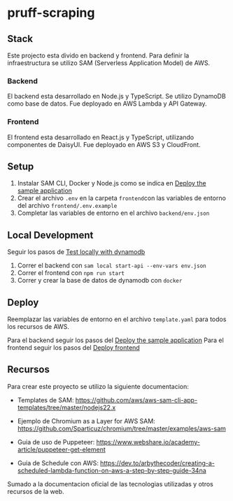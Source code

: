 # pruff-scraping

## Stack

Este projecto esta divido en backend y frontend. Para definir la infraestructura se utilizo SAM (Serverless Application Model) de AWS.

### Backend

El backend esta desarrollado en Node.js y TypeScript. Se utilizo DynamoDB como base de datos. Fue deployado en AWS Lambda y API Gateway.

### Frontend

El frontend esta desarrollado en React.js y TypeScript, utilizando componentes de DaisyUI. Fue deployado en AWS S3 y CloudFront.

## Setup

1. Instalar SAM CLI, Docker y Node.js como se indica en [Deploy the sample application
](./backend/README.md/#deploy-the-sample-application)
2. Crear el archivo `.env` en la carpeta `frontend`con las variables de entorno del archivo `frontend/.env.example`
3. Completar las variables de entorno en el archivo `backend/env.json`

## Local Development

Seguir los pasos de [Test locally with dynamodb](./backend/README.md/#test-locally-with-dynamodb)

1. Correr el backend con `sam local start-api --env-vars env.json`
2. Correr el frontend con `npm run start`
3. Correr y crear la base de datos de dynamodb con `docker`

## Deploy

Reemplazar las variables de entorno en el archivo `template.yaml` para todos los recursos de AWS.

Para el backend seguir los pasos del [Deploy the sample application](./backend/README.md/#deploy-the-sample-application)
Para el frontend seguir los pasos del [Deploy frontend](./frontend/README.md/#deploy-frontend)

## Recursos
Para crear este proyecto se utilizo la siguiente documentacion:
- Templates de SAM: https://github.com/aws/aws-sam-cli-app-templates/tree/master/nodejs22.x

- Ejemplo de Chromium as a Layer for AWS SAM: https://github.com/Sparticuz/chromium/tree/master/examples/aws-sam

- Guia de uso de Puppeteer: https://www.webshare.io/academy-article/puppeteer-get-element

- Guia de Schedule con AWS: https://dev.to/arbythecoder/creating-a-scheduled-lambda-function-on-aws-a-step-by-step-guide-34na

Sumado a la documentacion oficial de las tecnologias utilizadas y otros recursos de la web.
